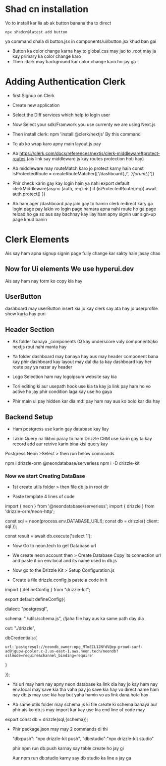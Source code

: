 # Shad cn installation
Vo to install kar lia ab ak button banana tha to direct 
```
npx shadcn@latest add button
```
ya command chala di button.jsx in components/ui/button.jsx khud ban gai

- Button ka color change karna hay to global.css may jao to .root may ja kay primary ka color change karo
- Then .dark may background kar color change karo ho jay ga

# Adding Authentication Clerk

- first Signup on Clerk 

- Create new application

- Select the Diff services which help to login user
 
- Now Select your sdk/Framwork you use currenty we are using Next.js

- Then install clerk: npm 'install @clerk/nextjs' By this command

- To ab <clerkPorvider> ko wrap karo apny main layout.js pay

- Ab https://clerk.com/docs/references/nextjs/clerk-middleware#protect-routes (ais link say middleware.js kay routes protection hoti hay)

- Ab middleware may routeMatch karo jo protect karny hain 
const isProtectedRoute = createRouteMatcher(['/dashboard(.*)', '/forum(.*)'])

- Phir check karin gay kay login hain ya nahi 
export default clerkMiddleware(async (auth, req) => {
  if (isProtectedRoute(req)) await auth.protect()
})

- Ab ham ager /dashboard pay jain gay to hamin clerk redirect kary ga login page pay lakin vo login page hamara apna nahi route ho ga page reload ho ga so aus say bachnay kay liay ham apny signin uar sign-up page khud banin

# Clerk Elements
Ais say ham apna signup signin page fully change kar sakty hain jasay chao

## Now for Ui elements We use hyperui.dev
Ais say ham nay form ko copy kia hay

## UserButton
dashboard may userButton insert kia jo kay clerk say ata hay jo userprofile show karta hay puri

## Header Section
- Ak folder banaya _components (Q kay underscore valy components)ko nextjs rout nahi manta hay

- Ya folder dashboard may banaya hay aus may header component bana kay phir dashboard kay layout may dal dia ta kay dashboard kay her route pay ya nazar ay header

- Logo Selection ham nay logoipsum website say kia 

- Tori editing ki aur usepath hook use kia ta kay jo link pay ham ho vo active ho jay phir condition laga kay use ho gaya

- Phir main ul pay hidden kar dia md: pay ham nay aus ko bold kar dia hay

## Backend Setup

- Ham postgress use karin gay database kay liay 

- Lakin Query na likhni paray to ham Drizzle CRM use karin gay ta kay record add aur retrive karin bina kisi query kay

Postgress Neon >Select > then run below commands

npm i drizzle-orm @neondatabase/serverless
npm i -D drizzle-kit

### Now we start Creating DataBase

- 1st create utils folder > then file db.js in root dir

- Paste template 4 lines of code 

 import { neon } from '@neondatabase/serverless';
import { drizzle } from 'drizzle-orm/neon-http';

const sql = neon(process.env.DATABASE_URL!);
const db = drizzle({ client: sql });

const result = await db.execute('select 1');


- Now Go to neon.tech to get Database url
- We create neon account then > Create Database Copy its connection url and paste it on env.local and its name used in db.js

- Now go to the Drizzle Kit > Setup Configuration.js

- Create a file drizzle.config.js paste a code in it

import { defineConfig } from "drizzle-kit";

export default defineConfig({

  dialect: "postgresql",

  schema: "./utils/schema.js", //jaha file hay aus ka same path day dia

  out: "./drizzle",

  dbCredentials:{

    url:'postgresql://neondb_owner:npg_MTmEIL12NfdV@ep-proud-surf-ad0jgupw-pooler.c-2.us-east-1.aws.neon.tech/neondb?sslmode=require&channel_binding=require'
  }
  
});

- Ya url may ham nay apny neon database ka link dia hay jo kay ham nay env.local may save kia tha vaha pay jo save kia hay vo direct name ham nay db.js may use kia hay but yaha hamin vo as link dana hota hay

- Ab same utils folder may schema.js ki file create ki schema banaya aur phir ais ko db.js may import kar kay use kia end line of code may

export const db = drizzle(sql,{schema});

- Phir package.json may may 2 commands di thi

    "db:push": "npx drizzle-kit push",
    "db:studio":"npx drizzle-kit studio"

    phir npm run db:push karnay say table create ho jay gi 

    Aur npm run db:studio karny say db studio ka line a jay ga

